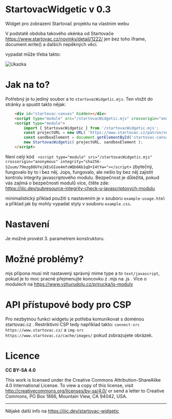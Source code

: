 # StartovacWidgetic v 0.3
Widget pro zobrazení Startovač projektu na vlastním webu

V podstatě obdoba takového okénka od Startovače https://www.startovac.cz/novinky/detail/1222/ jen bez toho iframe, document.write() a dalších nepěkných věcí.

vypadat může třeba takto:

![Ukazka](https://iiic.dev/images/startovac-widgetic-snapshot.png)

# Jak na to?

Potřebný je tu jediný soubor a to `startovacWidgetic.mjs`. Ten vložit do stránky a spustit takto nějak:

``` html
	<div id="startovac-canvas" hidden></div>
	<script type="module" src="/startovacWidgetic.mjs" crossorigin="anonymous" integrity="sha256-S2uum/79mzg8OUYejkEsGIoe4mfsWQb0Ab1qD+I4tYw="></script>
	<script type="module">
		import { StartovacWidgetic } from '/startovacWidgetic.mjs';
		const projectURL = new URL( 'https://www.startovac.cz/patron/vedator/' ); // váš projekt na Startovači
		const sandboxElement = document.getElementById('startovac-canvas'); // kam se to vykreslí
		new StartovacWidgetic( projectURL, sandboxElement );
	</script>
```

Není celý kód `	<script type="module" src="/startovacWidgetic.mjs" crossorigin="anonymous" integrity="sha256-S2uum/79mzg8OUYejkEsGIoe4mfsWQb0Ab1qD+I4tYw="></script>` zbytečný, fungovalo by to i bez něj. Jops, fungovalo, ale nešlo by bez něj zajistit kontrolu integrity javascriptového modulu. Bezpečnost je důležitá, pokud vás zajímá o bezpečnosti modulů více, čtěte zde: https://iiic.dev/subresource-integrity-check-u-javascriptovych-modulu

minimalistický příklad použití s nastavením je v souboru `example-usage.html` a příklad jak by mohly vypadat styly v souboru `example.css`.

# Nastavení

Je možné provést 3. parametrem konstruktoru.

# Možné problémy?

mjs přípona musí mít nastavený správný mime type a to `text/javascript`, pokud je to moc pracné přejmenujte koncovku z .mjs na .js . Více o modulech na https://www.vzhurudolu.cz/prirucka/js-moduly

# API přístupové body pro CSP

Pro nezbytnou funkci widgetu je potřeba komunikovat s doménou startovac.cz .
Restriktivní CSP tedy například takto: `connect-src https://www.startovac.cz/` a `img-src https://www.startovac.cz/cache/images/` pokud zobrazujete obrázek.

# Licence

**CC BY-SA 4.0**

This work is licensed under the Creative Commons Attribution-ShareAlike 4.0 International License. To view a copy of this license, visit http://creativecommons.org/licenses/by-sa/4.0/ or send a letter to Creative Commons, PO Box 1866, Mountain View, CA 94042, USA.

-------

Nějaké další info na https://iiic.dev/startovac-widgetic
